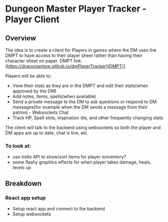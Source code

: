 # Dungeon Master Player Tracker - Player Client

## Overview

The idea is to create a client for Players in games where the DM uses the DMPT to have access to their player sheet rather than having their character sheet on paper.
DMPT link: (https://draconianlore.github.io/dmPlayerTracker](DMPT)]

Players will be able to:

* View their stats as they are in the DMPT and edit their stats(when approved by the DM)
* Add notes, items, spells(when available)
* Send a private message to the DM to ask questions or respond to DM messages(for example when the DM sends a message from their patron) - Websockets Chat
* Track HP, Spell slots, inspiration die, and other frequently changing stats

The client will talk to the backend using websockets so both the player and DM apps are up to date, chat is live, etc.


### To look at:

* use trello API to show/sort items for player ionventory?
* some flashy graphics effects for when player takes damage, heals, levels up


## Breakdown

### React app setup

* Setup react app and connect to the backend
* Setup websockets 